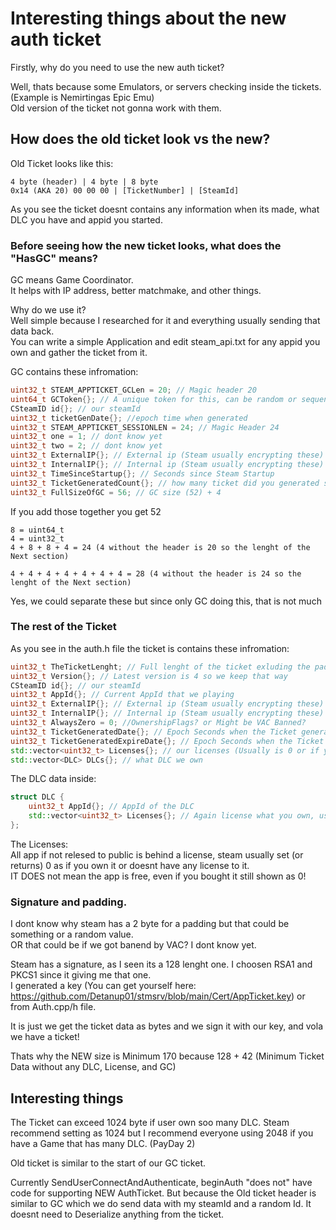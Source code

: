 # Interesting things about the new auth ticket
Firstly, why do you need to use the new auth ticket?

Well, thats because some Emulators, or servers checking inside the tickets. (Example is Nemirtingas Epic Emu)\
Old version of the ticket not gonna work with them.

## How does the old ticket look vs the new?

Old Ticket looks like this:
```
4 byte (header) | 4 byte | 8 byte
0x14 (AKA 20) 00 00 00 | [TicketNumber] | [SteamId]
```
As you see the ticket doesnt contains any information when its made, what DLC you have and appid you started.

### Before seeing how the new ticket looks, what does the "HasGC" means?

GC means Game Coordinator.\
It helps with IP address, better matchmake, and other things.

Why do we use it?\
Well simple because I researched for it and everything usually sending that data back.\
You can write a simple Application and edit steam_api.txt for any appid you own and gather the ticket from it.

GC contains these infromation:
```c++
uint32_t STEAM_APPTICKET_GCLen = 20; // Magic header 20
uint64_t GCToken{}; // A unique token for this, can be random or sequential
CSteamID id{}; // our steamId
uint32_t ticketGenDate{}; //epoch time when generated
uint32_t STEAM_APPTICKET_SESSIONLEN = 24; // Magic Header 24
uint32_t one = 1; // dont know yet
uint32_t two = 2; // dont know yet
uint32_t ExternalIP{}; // External ip (Steam usually encrypting these)
uint32_t InternalIP{}; // Internal ip (Steam usually encrypting these)
uint32_t TimeSinceStartup{}; // Seconds since Steam Startup
uint32_t TicketGeneratedCount{}; // how many ticket did you generated since startup
uint32_t FullSizeOfGC = 56; // GC size (52) + 4
```

If you add those together you get 52

```
8 = uint64_t
4 = uint32_t
4 + 8 + 8 + 4 = 24 (4 without the header is 20 so the lenght of the Next section)

4 + 4 + 4 + 4 + 4 + 4 + 4 = 28 (4 without the header is 24 so the lenght of the Next section)
```

Yes, we could separate these but since only GC doing this, that is not much

### The rest of the Ticket
As you see in the auth.h file the ticket is contains these infromation:

```c++
uint32_t TheTicketLenght; // Full lenght of the ticket exluding the padding and the Singature
uint32_t Version{}; // Latest version is 4 so we keep that way
CSteamID id{}; // our steamId
uint32_t AppId{}; // Current AppId that we playing
uint32_t ExternalIP{}; // External ip (Steam usually encrypting these)
uint32_t InternalIP{}; // Internal ip (Steam usually encrypting these)
uint32_t AlwaysZero = 0; //OwnershipFlags? or Might be VAC Banned?
uint32_t TicketGeneratedDate{}; // Epoch Seconds when the Ticket generated
uint32_t TicketGeneratedExpireDate{}; // Epoch Seconds when the Ticket will expire
std::vector<uint32_t> Licenses{}; // our licenses (Usually is 0 or if you own a locked beta that will be it)
std::vector<DLC> DLCs{}; // what DLC we own
```

The DLC data inside:
```c++
struct DLC {
    uint32_t AppId{}; // AppId of the DLC
    std::vector<uint32_t> Licenses{}; // Again license what you own, usually 0 or nothing inside
};
```

The Licenses:\
All app if not relesed to public is behind a license, steam usually set (or returns) 0 as if you own it or doesnt have any license to it.\
IT DOES not mean the app is free, even if you bought it still shown as 0!

### Signature and padding.

I dont know why steam has a 2 byte for a padding but that could be something or a random value.\
OR that could be if we got banend by VAC? I dont know yet.

Steam has a signature, as I seen its a 128 lenght one. I choosen RSA1 and PKCS1 since it giving me that one.\
I generated a key (You can get yourself here: https://github.com/Detanup01/stmsrv/blob/main/Cert/AppTicket.key) or from Auth.cpp/h file.

It is just we get the ticket data as bytes and we sign it with our key, and vola we have a ticket!

Thats why the NEW size is Minimum 170 because 128 + 42 (Minimum Ticket Data without any DLC, License, and GC)

## Interesting things

The Ticket can exceed 1024 byte if user own soo many DLC. Steam recommend setting as 1024 but I recommend everyone using 2048 if you have a Game that has many DLC. (PayDay 2)

Old ticket is similar to the start of our GC ticket. 

Currently SendUserConnectAndAuthenticate, beginAuth "does not" have code for supporting NEW AuthTicket. But because the Old ticket header is similar to GC which we do send data with my steamId and a random Id. It doesnt need to Deserialize anything from the ticket.